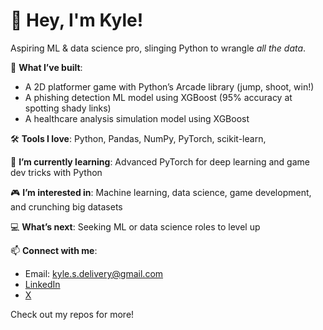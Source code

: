 # 👋 Hey, I'm Kyle!

Aspiring ML & data science pro, slinging Python to wrangle *all the data*.  

🔨 **What I’ve built**:  
- A 2D platformer game with Python’s Arcade library (jump, shoot, win!)  
- A phishing detection ML model using XGBoost (95% accuracy at spotting shady links)
- A healthcare analysis simulation model using XGBoost 

🛠️ **Tools I love**: Python, Pandas, NumPy, PyTorch, scikit-learn, 

🌱 **I’m currently learning**: Advanced PyTorch for deep learning and game dev tricks with Python  

🎮 **I’m interested in**: Machine learning, data science, game development, and crunching big datasets  

💻 **What’s next**: Seeking ML or data science roles to level up  

📫 **Connect with me**:  
- Email: kyle.s.delivery@gmail.com  
- [LinkedIn](https://www.linkedin.com/in/kyle-spengler-30b186355)  
- [X](https://x.com/KS0107365164177)  

Check out my repos for more!
